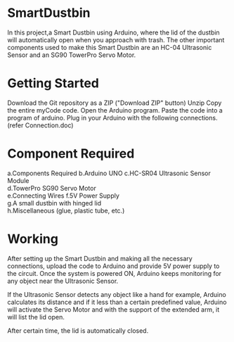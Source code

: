 # SmartDustbin
In this project,a Smart Dustbin using Arduino, where the lid of the dustbin will automatically open when you approach with trash. The other important components used to make this Smart Dustbin are an HC-04 Ultrasonic Sensor and an SG90 TowerPro Servo Motor.

# Getting Started
Download the Git repository as a ZIP ("Download ZIP" button)
Unzip
Copy the entire myCode code.
Open the Arduino program.
Paste the code into a program of arduino.
Plug in your Arduino with the following connections. (refer Connection.doc)

# Component Required
a.Components Required
b.Arduino UNO
c.HC-SR04 Ultrasonic Sensor Module  
d.TowerPro SG90 Servo Motor  
e.Connecting Wires 
f.5V Power Supply  
g.A small dustbin with hinged lid  
h.Miscellaneous (glue, plastic tube, etc.)

# Working
After setting up the Smart Dustbin and making all the necessary connections, upload the code to Arduino and provide 5V power supply to the circuit. Once the system is powered ON, Arduino keeps monitoring for any object near the Ultrasonic Sensor.

If the Ultrasonic Sensor detects any object like a hand for example, Arduino calculates its distance and if it less than a certain predefined value, Arduino will activate the Servo Motor and with the support of the extended arm, it will list the lid open.

After certain time, the lid is automatically closed.
